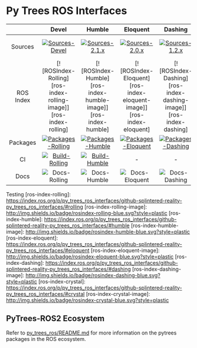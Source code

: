 # Py Trees ROS Interfaces

| | Devel | Humble | Eloquent | Dashing | Crystal |
|:---:|:---:|:---:|:---:|:---:|:---:|
| Sources | [![Sources-Devel][sources-devel-image]][sources-devel] | [![Sources-2.1.x][sources-2.1.x-image]][sources-2.1.x] | [![Sources-2.0.x][sources-2.0.x-image]][sources-2.0.x] | [![Sources-1.2.x][sources-1.2.x-image]][sources-1.2.x] | [![Sources-Crystal-1.1.x][sources-1.1.x-image]][sources-1.1.x] |
| ROS Index | [![ROSIndex-Rolling][ros-index-rolling-image]][ros-index-rolling] | [![ROSIndex-Humble][ros-index-humble-image]][ros-index-humble] | [![ROSIndex-Eloquent][ros-index-eloquent-image]][ros-index-eloquent] | [![ROSIndex-Dashing][ros-index-dashing-image]][ros-index-dashing] | [![ROSIndex-Crystal][ros-index-crystal-image]][ros-index-crystal] |
| Packages | [![Packages-Rolling][packages-rolling-image]][packages-rolling] | [![Packages-Humble][packages-humble-image]][packages-humble] | [![Packages-Eloquent][packages-eloquent-image]][packages-eloquent] | [![Packages-Dashing][packages-dashing-image]][packages-dashing] | [![Packages-Crystal][packages-crystal-image]][packages-crystal] |
| CI | [![Build-Rolling][build-rolling-image]][build-rolling] | [![Build-Humble][build-humble-image]][build-humble] | - | - | - |
| Docs | ![Docs-Rolling][docs-not-available-image] | ![Docs-Humble][docs-not-available-image] | ![Docs-Eloquent][docs-not-available-image] | ![Docs-Dashing][docs-not-available-image] | ![Docs-Crystal][docs-not-available-image] |

Testing
[ros-index-rolling]: https://index.ros.org/p/py_trees_ros_interfaces/github-splintered-reality-py_trees_ros_interfaces/#rolling
[ros-index-rolling-image]: http://img.shields.io/badge/rosindex-rolling-blue.svg?style=plastic
[ros-index-humble]: https://index.ros.org/p/py_trees_ros_interfaces/github-splintered-reality-py_trees_ros_interfaces/#humble
[ros-index-humble-image]: http://img.shields.io/badge/rosindex-humble-blue.svg?style=plastic
[ros-index-eloquent]: https://index.ros.org/p/py_trees_ros_interfaces/github-splintered-reality-py_trees_ros_interfaces/#eloquent
[ros-index-eloquent-image]: http://img.shields.io/badge/rosindex-eloquent-blue.svg?style=plastic
[ros-index-dashing]: https://index.ros.org/p/py_trees_ros_interfaces/github-splintered-reality-py_trees_ros_interfaces/#dashing
[ros-index-dashing-image]: http://img.shields.io/badge/rosindex-dashing-blue.svg?style=plastic
[ros-index-crystal]: https://index.ros.org/p/py_trees_ros_interfaces/github-splintered-reality-py_trees_ros_interfaces/#crystal
[ros-index-crystal-image]: http://img.shields.io/badge/rosindex-crystal-blue.svg?style=plastic

[sources-devel]: https://github.com/splintered-reality/py_trees_ros_interfaces/tree/devel
[sources-2.1.x]: https://github.com/splintered-reality/py_trees_ros_interfaces/tree/release/2.1.x
[sources-2.0.x]: https://github.com/splintered-reality/py_trees_ros_interfaces/tree/release/2.0.x
[sources-1.2.x]: https://github.com/splintered-reality/py_trees_ros_interfaces/tree/release/1.2.x
[sources-1.1.x]: https://github.com/splintered-reality/py_trees_ros_interfaces/tree/release/1.1.x
[sources-devel-image]: http://img.shields.io/badge/sources-devel-blue.svg?style=plastic
[sources-2.1.x-image]: http://img.shields.io/badge/sources-2.1.x-blue.svg?style=plastic
[sources-2.0.x-image]: http://img.shields.io/badge/sources-2.0.x-blue.svg?style=plastic
[sources-1.2.x-image]: http://img.shields.io/badge/sources-1.2.x-blue.svg?style=plastic
[sources-1.1.x-image]: http://img.shields.io/badge/sources-1.1.x-blue.svg?style=plastic

[packages-rolling]: http://repo.ros2.org/status_page/ros_rolling_default.html?q=py_trees_ros_interfaces
[packages-rolling-image]: http://img.shields.io/badge/packages-rolling-blue.svg?style=plastic
[packages-humble]: http://repo.ros2.org/status_page/ros_humble_default.html?q=py_trees_ros_interfaces
[packages-humble-image]: http://img.shields.io/badge/packages-humble-blue.svg?style=plastic
[packages-eloquent]: http://repo.ros2.org/status_page/ros_eloquent_default.html?q=py_trees_ros_interfaces
[packages-eloquent-image]: http://img.shields.io/badge/packages-eloquent-blue.svg?style=plastic
[packages-dashing]: http://repo.ros2.org/status_page/ros_dashing_default.html?q=py_trees_ros_interfaces
[packages-dashing-image]: http://img.shields.io/badge/packages-dashing-blue.svg?style=plastic
[packages-crystal]: http://repo.ros2.org/status_page/ros_crystal_default.html?q=py_trees_ros_interfaces
[packages-crystal-image]: http://img.shields.io/badge/packages-crystal-blue.svg?style=plastic

[build-rolling]: https://build.ros2.org/job/Rbin_uJ64__py_trees_ros_interfaces__ubuntu_jammy_amd64__binary/
[build-rolling-image]: https://build.ros2.org/job/Rbin_uJ64__py_trees_ros_interfaces__ubuntu_jammy_amd64__binary/badge/icon?style=plastic
[build-humble]: https://build.ros2.org/job/Hbin_uJ64__py_trees_ros_interfaces__ubuntu_jammy_amd64__binary/
[build-humble-image]: https://build.ros2.org/job/Hbin_uJ64__py_trees_ros_interfaces__ubuntu_jammy_amd64__binary/badge/icon?style=plastic

[docs-not-available-image]: http://img.shields.io/badge/docs-n/a-yellow.svg?style=plastic


## PyTrees-ROS2 Ecosystem

Refer to [py_trees_ros/README.md](https://github.com/splintered-reality/py_trees_ros/blob/devel/README.md) for more information on the pytrees packages in the ROS ecosystem.
